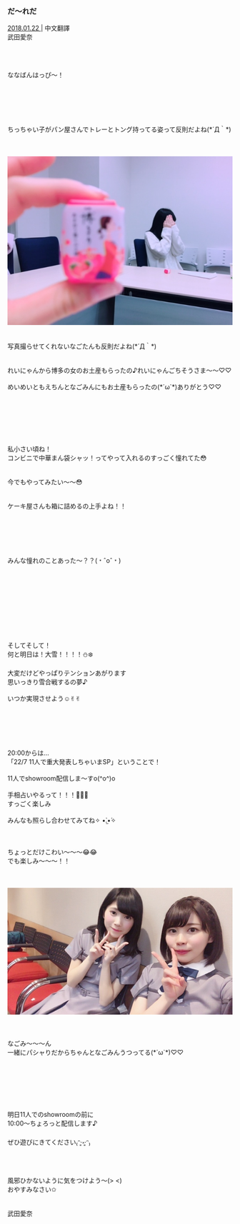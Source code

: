 ### だ〜れだ
<a target="_blank" rel="noreferrer noopener" href="http://blog.nanabunnonijyuuni.com/s/n227/diary/detail/372?ima=1914&cd=blog">2018.01.22 </a>| 中文翻譯<a target="_blank" rel="noreferrer noopener" href=""></a><br>
武田愛奈<br>
<p><br><br><br>
ななばんはっぴ〜！<br><br><br><br><br><br><br>
ちっちゃい子がパン屋さんでトレーとトング持ってる姿って反則だよね(*´Д｀*)<br><br><br><br>
<img src="../../../../../Album/Backup/Blog/Aina/Jan2018/20180122_Blog_Aina_1.jpg"><br><br><br>
写真撮らせてくれないなごたんも反則だよね(*´Д｀*)<br><br><br>
れいにゃんから博多の女のお土産もらったの♪れいにゃんごちそうさま〜〜♡♡<br><br>
めいめいともえちんとなごみんにもお土産もらったの(*´ω`*)ありがとう♡♡<br><br><br><br><br><br><br><br>
私小さい頃ね！<br>
コンビニで中華まん袋シャッ！ってやって入れるのすっごく憧れてた😳<br><br><br>
今でもやってみたい〜〜😳<br><br><br>
ケーキ屋さんも箱に詰めるの上手よね！！<br><br><br><br><br><br><br>
みんな憧れのことあった〜？？(﹡ˆoˆ﹡)<br><br><br><br><br><br><br><br><br><br><br>
そしてそして！<br>
何と明日は！大雪！！！！⛄️❄️<br><br>
大変だけどやっぱりテンションあがります<br>
思いっきり雪合戦するの夢♪<br><br>
いつか実現させよう☺️✌︎✌︎<br><br><br><br><br><br><br>
20:00からは…<br>
「22/7 11人で重大発表しちゃいまSP」ということで！<br><br>
11人でshowroom配信しま〜すo(^o^)o<br><br>
手相占いやるって！！！🔮✨✨<br>
すっごく楽しみ<br><br>
みんなも照らし合わせてみてね✧︎ •̀.̫•́✧︎<br><br><br><br>
ちょっとだけこわい〜〜〜😂😂<br>
でも楽しみ〜〜〜！！<br><br><br><br>
<img src="../../../../../Album/Backup/Blog/Aina/Jan2018/20180122_Blog_Aina_2.jpg"><br><br><br><br>
なごみ〜〜〜ん<br>
一緒にパシャりだからちゃんとなごみんうつってる(*´ω`*)♡♡<br><br><br><br><br><br><br><br>
明日11人でのshowroomの前に<br>
10:00〜ちょろっと配信します♪<br><br>
ぜひ遊びにきてください₍ᵔ·͈༝·͈ᵔ₎<br><br><br><br>
風邪ひかないように気をつけよう〜(> <)<br>
おやすみなさい✩︎<br><br><br>
武田愛奈</p>
